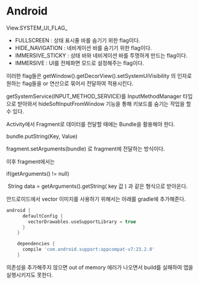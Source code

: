 <h1>Android</h1>

View.SYSTEM_UI_FLAG_

- FULLSCREEN : 상태 표시줄 바를 숨기기 위한 flag이다.
- HIDE_NAVIGATION : 네비게이션 바를 숨기기 위한 flag이다.
- IMMERSIVE_STICKY : 상태 바와 네비게이션 바를 투명하게 만드는 flag이다.
- IMMERSIVE : UI를 전체화면 모드로 설정해주는 flag이다.

이러한 flag들은 getWindow().getDecorView().setSystemUiVisibility 의 인자로 원하는 flag들을 or 연산으로 묶어서 전달하여 적용시킨다.



getSystemService(INPUT_METHOD_SERVICE)를 InputMethodManager 타입으로 받아와서 hideSoftInputFromWindow 기능을 통해 키보드를 숨기는 작업을 할 수 있다.



Activity에서 Fragment로 데이터를 전달할 때에는 Bundle을 활용해야 한다.

bundle.putString(Key, Value)

fragment.setArguments(bundle) 로 fragment에 전달하는 방식이다.

이후 fragment에서는 

if(getArguments() != null)

​	String data = getArguments().getString( key 값 ) 과 같은 형식으로 받아온다.



안드로이드에서 vector 이미지를 사용하기 위해서는 아래를 gradle에 추가해준다.

```groovy
android {
      defaultConfig {
        vectorDrawables.useSupportLibrary = true
      }
    }

    dependencies {
      compile 'com.android.support:appcompat-v7:23.2.0'
    }
```

의존성을 추가해주지 않으면 out of memory 에러가 나오면서 build를 실패하여 앱을 실행시키지도 못한다.